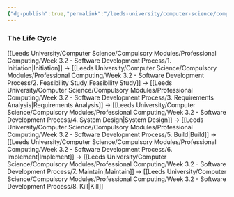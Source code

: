 ```yaml
---
{"dg-publish":true,"permalink":"/leeds-university/computer-science/compulsory-modules/professional-computing/week-3-2-software-development-process/week-3-2-software-development-process/"}
---
```


### The Life Cycle
[[Leeds University/Computer Science/Compulsory Modules/Professional Computing/Week 3.2 - Software Development Process/1. Initiation\|Initiation]]
$\to$ [[Leeds University/Computer Science/Compulsory Modules/Professional Computing/Week 3.2 - Software Development Process/2. Feasibility Study\|Feasibility Study]]
$\to$ [[Leeds University/Computer Science/Compulsory Modules/Professional Computing/Week 3.2 - Software Development Process/3. Requirements Analysis\|Requirements Analysis]]
$\to$ [[Leeds University/Computer Science/Compulsory Modules/Professional Computing/Week 3.2 - Software Development Process/4. System Design\|System Design]]
$\to$ [[Leeds University/Computer Science/Compulsory Modules/Professional Computing/Week 3.2 - Software Development Process/5. Build\|Build]]
$\to$ [[Leeds University/Computer Science/Compulsory Modules/Professional Computing/Week 3.2 - Software Development Process/6. Implement\|Implement]]
$\to$ [[Leeds University/Computer Science/Compulsory Modules/Professional Computing/Week 3.2 - Software Development Process/7. Maintain\|Maintain]]
$\to$ [[Leeds University/Computer Science/Compulsory Modules/Professional Computing/Week 3.2 - Software Development Process/8. Kill\|Kill]]
